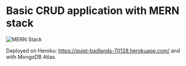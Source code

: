 # Basic CRUD application with MERN stack

![MERN Stack](https://static.platzi.com/media/blog/mern-stack-284eedb6-ee6b-4441-b181-5064a453a15a.png)



Deployed on Heroku: https://quiet-badlands-70128.herokuapp.com/ and with MongoDB Atlas.